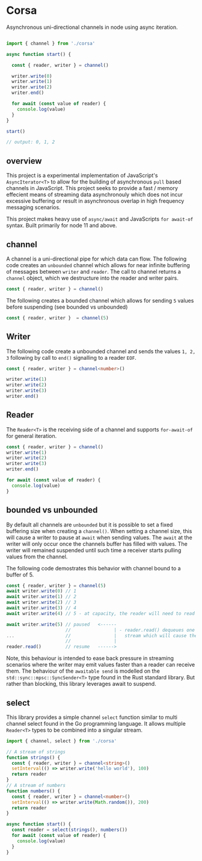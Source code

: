 # Corsa

Asynchronous uni-directional channels in node using async iteration.

```typescript

import { channel } from './corsa'

async function start() {

  const { reader, writer } = channel()

  writer.write(0)
  writer.write(1)
  writer.write(2)
  writer.end()

  for await (const value of reader) {
    console.log(value)
  }
}

start()

// output: 0, 1, 2

```

## overview

This project is a experimental implementation of JavaScript's `AsyncIterator<T>` to allow for the building of asynchronous `pull` based channels in JavaScript. This project seeks to provide a fast / memory effecient means of streaming data asynchronouly which does not incur excessive buffering or result in asynchronous overlap in high frequency messaging scenarios.

This project makes heavy use of `async/await` and JavaScripts `for await-of` syntax. Built primarily for node 11 and above.

## channel

A channel is a uni-directional pipe for which data can flow. The following code creates an `unbounded` channel which allows for near infinite buffering of messages between `writer` and `reader`. The call to channel returns a `channel` object, which we destructure into the reader and writer pairs.

```typescript
const { reader, writer } = channel()
```
The following creates a bounded channel which allows for sending `5` values before suspending (see bounded vs unbounded)

```typescript
const { reader, writer }  = channel(5)
```

## Writer<T>

The following code create a unbounded channel and sends the values `1, 2, 3` following by call to `end()` signalling to a reader `EOF`.

```typescript
const { reader, writer } = channel<number>()

writer.write(1)
writer.write(2)
writer.write(3)
writer.end()

```

## Reader<T>

The `Reader<T>` is the receiving side of a channel and supports `for-await-of` for general iteration. 

```typescript
const { reader, writer } = channel()
writer.write(1)
writer.write(2)
writer.write(3)
writer.end()

for await (const value of reader) {
  console.log(value)
}

```

## bounded vs unbounded

By default all channels are `unbounded` but it is possible to set a fixed buffering size when creating a `channel()`. When setting a channel size, this will cause a writer to pause at `await` when sending values. The `await` at the writer will only occur once the channels buffer has filled with values. The writer will remained suspended until such time a receiver starts pulling values from the channel.

The following code demostrates this behavior with channel bound to a buffer of 5.

```typescript
const { reader, writer } = channel(5)
await writer.write(0) // 1
await writer.write(1) // 2
await writer.write(2) // 3
await writer.write(3) // 4
await writer.write(4) // 5 - at capacity, the reader will need to read something.

await writer.write(5) // paused   <------
                      //                | - reader.read() dequeues one element from the
...                   //                |   stream which will cause the writer to resume.
                      //                |  
reader.read()         // resume   ------>
```

Note, this behaviour is intended to ease back pressure in streaming scenarios where the writer may emit values faster than a reader can receive them. The behaviour of the `awaitable send` is modelled on the `std::sync::mpsc::SyncSender<T>` type found in the Rust standard library. But rather than blocking, this library leverages await to suspend.

## select

This library provides a simple channel `select` function similar to multi channel select found in the Go programming language. It allows multiple `Reader<T>` types to be combined into a singular stream.

```typescript
import { channel, select } from './corsa'

// A stream of strings
function strings() {
  const { reader, writer } = channel<string>()
  setInterval(() => writer.write('hello world'), 100)
  return reader
}
// A stream of numbers
function numbers() {
  const { reader, writer } = channel<number>()
  setInterval(() => writer.write(Math.random()), 200)
  return reader
}

async function start() {
  const reader = select(strings(), numbers())
  for await (const value of reader) {
    console.log(value)
  }
}
```
